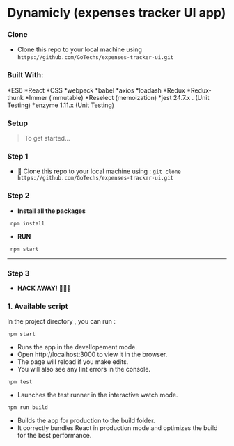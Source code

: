 

#  Dynamicly (expenses tracker UI app)


### Clone

- Clone this repo to your local machine using `https://github.com/GoTechs/expenses-tracker-ui.git`

### Built With:
*ES6
*React
*CSS
*webpack 
*babel
*axios 
*loadash
*Redux 
*Redux-thunk
*Immer  (immutable)
*Reselect (memoization)
*jest 24.7.x . (Unit Testing)
*enzyme 1.11.x (Unit Testing)

### Setup

> To get started...

### Step 1

- 👯 Clone this repo to your local machine using : ```git clone https://github.com/GoTechs/expenses-tracker-ui.git```

### Step 2

- **Install all the packages** 
```
 npm install
 ```
- **RUN** 
```
 npm start
 ```
---

### Step 3

- **HACK AWAY!** 🔨🔨🔨



### 1. Available script 

 In the project directory , you can run :
 ```
 npm start 
 ```
 * Runs the app in the devellopement mode.
 * Open http://localhost:3000 to view it in the browser.
 * The page will reload if you make edits.
 * You will also see any lint errors in the console.
 ```
 npm test
 ```
 * Launches the test runner in the interactive watch mode.
 ```
 npm run build 
 ```
 * Builds the app for production to the build folder.
 * It correctly bundles React in production mode and optimizes the build for the best performance.
 